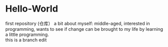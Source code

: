 # Hello-World
first repository (仓库）
a bit about myself: middle-aged, interested in programming, wants to see if change can be brought to my life by learning a little programming.  
this is a branch edit
